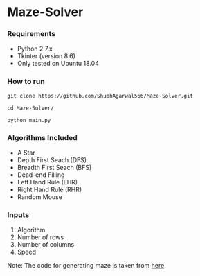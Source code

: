 # Maze-Solver

### Requirements
* Python 2.7.x 
* Tkinter (version 8.6)
* Only tested on Ubuntu 18.04

### How to run
`git clone https://github.com/ShubhAgarwal566/Maze-Solver.git`

`cd Maze-Solver/`

`python main.py`

### Algorithms Included
* A Star
* Depth First Seach (DFS)
* Breadth First Seach (BFS)
* Dead-end Filling
* Left Hand Rule (LHR)
* Right Hand Rule (RHR)
* Random Mouse

### Inputs
1. Algorithm
2. Number of rows
3. Number of columns
4. Speed

Note: The code for generating maze is taken from [here](https://gist.github.com/gmalmquist/2782000bd6b378831858). 